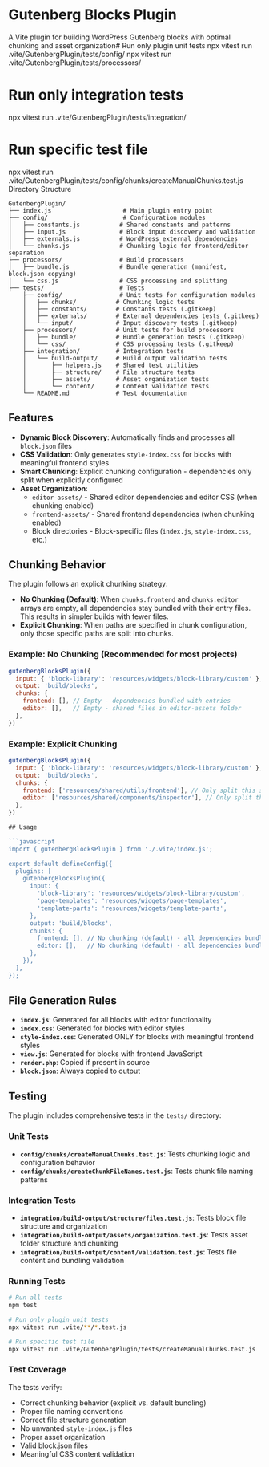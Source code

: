 # Gutenberg Blocks Plugin

A Vite plugin for building WordPress Gutenberg blocks with optimal chunking and asset organization# Run only plugin unit tests
npx vitest run .vite/GutenbergPlugin/tests/config/
npx vitest run .vite/GutenbergPlugin/tests/processors/

# Run only integration tests
npx vitest run .vite/GutenbergPlugin/tests/integration/

# Run specific test file
npx vitest run .vite/GutenbergPlugin/tests/config/chunks/createManualChunks.test.js Directory Structure

```
GutenbergPlugin/
├── index.js                    # Main plugin entry point
├── config/                     # Configuration modules
│   ├── constants.js           # Shared constants and patterns
│   ├── input.js               # Block input discovery and validation
│   ├── externals.js           # WordPress external dependencies
│   └── chunks.js              # Chunking logic for frontend/editor separation
├── processors/                # Build processors
│   ├── bundle.js              # Bundle generation (manifest, block.json copying)
│   └── css.js                 # CSS processing and splitting
├── tests/                     # Tests
    ├── config/                # Unit tests for configuration modules
    │   ├── chunks/           # Chunking logic tests
    │   ├── constants/        # Constants tests (.gitkeep)
    │   ├── externals/        # External dependencies tests (.gitkeep)
    │   └── input/            # Input discovery tests (.gitkeep)
    ├── processors/           # Unit tests for build processors
    │   ├── bundle/           # Bundle generation tests (.gitkeep)
    │   └── css/              # CSS processing tests (.gitkeep)
    ├── integration/          # Integration tests
    │   └── build-output/     # Build output validation tests
    │       ├── helpers.js    # Shared test utilities
    │       ├── structure/    # File structure tests
    │       ├── assets/       # Asset organization tests
    │       └── content/      # Content validation tests
    └── README.md             # Test documentation
```

## Features

- **Dynamic Block Discovery**: Automatically finds and processes all `block.json` files
- **CSS Validation**: Only generates `style-index.css` for blocks with meaningful frontend styles
- **Smart Chunking**: Explicit chunking configuration - dependencies only split when explicitly configured
- **Asset Organization**: 
  - `editor-assets/` - Shared editor dependencies and editor CSS (when chunking enabled)
  - `frontend-assets/` - Shared frontend dependencies (when chunking enabled)
  - Block directories - Block-specific files (`index.js`, `style-index.css`, etc.)

## Chunking Behavior

The plugin follows an explicit chunking strategy:

- **No Chunking (Default)**: When `chunks.frontend` and `chunks.editor` arrays are empty, all dependencies stay bundled with their entry files. This results in simpler builds with fewer files.
- **Explicit Chunking**: When paths are specified in chunk configuration, only those specific paths are split into chunks.

### Example: No Chunking (Recommended for most projects)
```javascript
gutenbergBlocksPlugin({
  input: { 'block-library': 'resources/widgets/block-library/custom' },
  output: 'build/blocks',
  chunks: {
    frontend: [], // Empty - dependencies bundled with entries
    editor: [],   // Empty - shared files in editor-assets folder
  },
})
```

### Example: Explicit Chunking
```javascript
gutenbergBlocksPlugin({
  input: { 'block-library': 'resources/widgets/block-library/custom' },
  output: 'build/blocks',
  chunks: {
    frontend: ['resources/shared/utils/frontend'], // Only split this specific path
    editor: ['resources/shared/components/inspector'], // Only split this specific path
  },
})

## Usage

```javascript
import { gutenbergBlocksPlugin } from './.vite/index.js';

export default defineConfig({
  plugins: [
    gutenbergBlocksPlugin({
      input: {
        'block-library': 'resources/widgets/block-library/custom',
        'page-templates': 'resources/widgets/page-templates',
        'template-parts': 'resources/widgets/template-parts',
      },
      output: 'build/blocks',
      chunks: {
        frontend: [], // No chunking (default) - all dependencies bundled with entry files
        editor: [],   // No chunking (default) - all dependencies bundled with entry files
      },
    }),
  ],
});
```

## File Generation Rules

- **`index.js`**: Generated for all blocks with editor functionality
- **`index.css`**: Generated for blocks with editor styles
- **`style-index.css`**: Generated ONLY for blocks with meaningful frontend styles
- **`view.js`**: Generated for blocks with frontend JavaScript
- **`render.php`**: Copied if present in source
- **`block.json`**: Always copied to output

## Testing

The plugin includes comprehensive tests in the `tests/` directory:

### Unit Tests
- **`config/chunks/createManualChunks.test.js`**: Tests chunking logic and configuration behavior
- **`config/chunks/createChunkFileNames.test.js`**: Tests chunk file naming patterns

### Integration Tests
- **`integration/build-output/structure/files.test.js`**: Tests block file structure and organization
- **`integration/build-output/assets/organization.test.js`**: Tests asset folder structure and chunking
- **`integration/build-output/content/validation.test.js`**: Tests file content and bundling validation

### Running Tests
```bash
# Run all tests
npm test

# Run only plugin unit tests
npx vitest run .vite/**/*.test.js

# Run specific test file
npx vitest run .vite/GutenbergPlugin/tests/createManualChunks.test.js
```

### Test Coverage
The tests verify:
- Correct chunking behavior (explicit vs. default bundling)
- Proper file naming conventions
- Correct file structure generation
- No unwanted `style-index.js` files
- Proper asset organization
- Valid block.json files
- Meaningful CSS content validation
